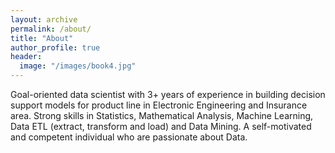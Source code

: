 ```yaml
---
layout: archive
permalink: /about/
title: "About"
author_profile: true
header:
  image: "/images/book4.jpg"
---
```


Goal-oriented data scientist with 3+  years of experience in building decision support models for product line in Electronic Engineering and Insurance area. Strong skills in Statistics, Mathematical Analysis, Machine Learning, Data ETL (extract, transform and load) and Data Mining. A self-motivated and competent individual who are passionate about Data.
  
